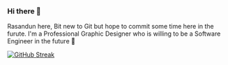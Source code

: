 ### Hi there 👋

Rasandun here, 
Bit new to Git but hope to commit some time here in the furute.
I'm a Professional Graphic Designer who is willing to be a Software Engineer in the future 🙂 
 
[![GitHub Streak](https://github-readme-streak-stats.herokuapp.com?user=RasandunSP&theme=dark&hide_border=true&date_format=M%20j%5B%2C%20Y%5D)](https://git.io/streak-stats)


